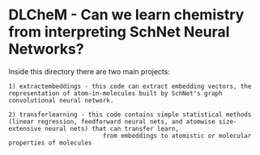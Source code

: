 # DLCheM - Can we learn chemistry from interpreting SchNet Neural Networks? 

 Inside this directory there are two main projects:

	1) extractembeddings - this code can extract embedding vectors, the representation of atom-in-molecules built by SchNet's graph convolutional neural network.  

 	2) transferlearning - this code contains simple statistical methods (linear regression, feedforward neural nets, and atomwise size-extensive neural nets) that can transfer learn, 
                              from embeddings to atomistic or molecular properties of molecules

